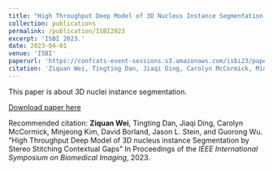 ```yaml
---
title: "High Throughput Deep Model of 3D Nucleus Instance Segmentation by Stereo Stitching Contextual Gaps"
collection: publications
permalink: /publication/ISBI2023
excerpt: 'ISBI 2023.'
date: 2023-04-01
venue: 'ISBI'
paperurl: 'https://confcats-event-sessions.s3.amazonaws.com/isbi23/papers/paper_293.pdf'
citation: 'Ziquan Wei, Tingting Dan, Jiaqi Ding, Carolyn McCormick, Minjeong Kim, David Borland, Jason L. Stein, and Guorong Wu. "High Throughput Deep Model of 3D nucleus instance Segmentation by Stereo Stitching Contextual Gaps" In Proceedings of the  IEEE International Symposium on Biomedical Imaging, 2023.'
---
```

This paper is about 3D nuclei instance segmentation.

[Download paper here](https://confcats-event-sessions.s3.amazonaws.com/isbi23/papers/paper_293.pdf)

Recommended citation: **Ziquan Wei**, Tingting Dan, Jiaqi Ding, Carolyn McCormick, Minjeong Kim, David Borland, Jason L. Stein, and Guorong Wu. "High Throughput Deep Model of 3D nucleus instance Segmentation by Stereo Stitching Contextual Gaps" In Proceedings of the  _IEEE International Symposium on Biomedical Imaging_, 2023.
